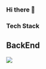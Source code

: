 ### Hi there 👋

### Tech Stack

## BackEnd
<img src="https://img.shields.io/badge/Flutter-02569B?style=flat-square&logo=Flutter&logoColor=white"/>
